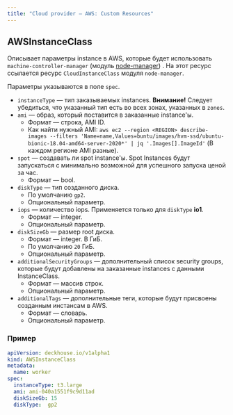 ```yaml
---
title: "Сloud provider — AWS: Custom Resources"
---
```


## AWSInstanceClass

Описывает параметры instance в AWS, которые будет использовать `machine-controller-manager` (модуль [node-manager](/modules/040-node-manager/)) . На этот ресурс ссылается ресурс `CloudInstanceClass` модуля `node-manager`.

Параметры указываются в поле `spec`.

* `instanceType` — тип заказываемых instances. **Внимание!** Следует убедиться, что указанный тип есть во всех зонах, указанных в `zones`.
* `ami` — образ, который поставится в заказанные instance'ы.
    * Формат — строка, AMI ID.
    * Как найти нужный AMI: `aws ec2 --region <REGION> describe-images --filters 'Name=name,Values=buntu/images/hvm-ssd/ubuntu-bionic-18.04-amd64-server-2020*' | jq '.Images[].ImageId'` (В каждом регионе AMI разные).
* `spot` — создавать ли spot instance'ы. Spot Instances будут запускаться с минимально возможной для успешного запуска ценой за час.
    * Формат — bool.
* `diskType` — тип созданного диска.
    * По умолчанию `gp2`.
    * Опциональный параметр.
* `iops` — количество iops. Применяется только для `diskType` **io1**.
    * Формат — integer.
    * Опциональный параметр.
* `diskSizeGb` — размер root диска.
    * Формат — integer. В ГиБ.
    * По умолчанию `20` ГиБ.
    * Опциональный параметр.
* `additionalSecurityGroups` — дополнительный список security groups, которые будут добавлены на заказанные instances с данными InstanceClass.
    * Формат — массив строк.
    * Опциональный параметр.
* `additionalTags` — дополнительные теги, которые будут присвоены созданным инстансам в AWS.
    * Формат — словарь.
    * Опциональный параметр.

### Пример

```yaml
apiVersion: deckhouse.io/v1alpha1
kind: AWSInstanceClass
metadata:
  name: worker
spec:
  instanceType: t3.large
  ami: ami-040a1551f9c9d11ad
  diskSizeGb: 15
  diskType:  gp2
```
